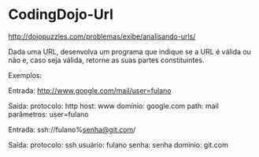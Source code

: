 CodingDojo-Url
==============

http://dojopuzzles.com/problemas/exibe/analisando-urls/


Dada uma URL, desenvolva um programa que indique se a URL é válida ou não e, caso seja válida, retorne as suas partes constituintes.

Exemplos:

Entrada: 
  http://www.google.com/mail/user=fulano
  
Saída:
  protocolo: http
  host: www
  domínio: google.com
  path: mail
  parâmetros: user=fulano
  
Entrada: 
  ssh://fulano%senha@git.com/
  
Saída:
  protocolo: ssh
  usuário: fulano
  senha: senha
  dominio: git.com
